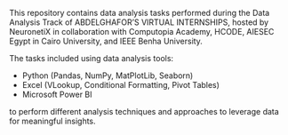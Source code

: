This repository contains data analysis tasks performed during the Data Analysis Track of ABDELGHAFOR’S VIRTUAL INTERNSHIPS, hosted by NeuronetiX in 
collaboration with Computopia Academy, HCODE, AIESEC Egypt in Cairo University, and IEEE Benha University.

The tasks included using data analysis tools: 
- Python (Pandas, NumPy, MatPlotLib, Seaborn)
- Excel (VLookup, Conditional Formatting, Pivot Tables)
- Microsoft Power BI 
 
to perform different analysis techniques and approaches to leverage data for meaningful insights.
